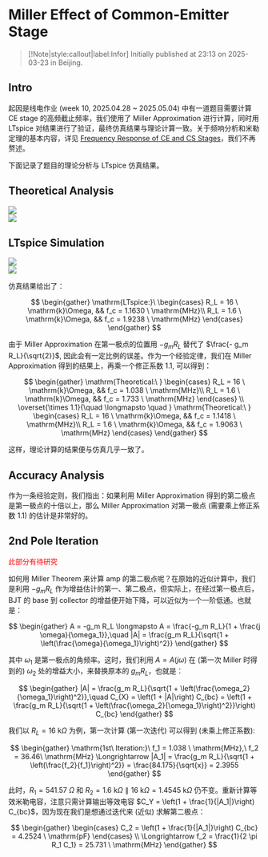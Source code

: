 # Miller Effect of Common-Emitter Stage

> [!Note|style:callout|label:Infor]
Initially published at 23:13 on 2025-03-23 in Beijing.

## Intro 

起因是线电作业 (week 10, 2025.04.28 ~ 2025.05.04) 中有一道题目需要计算 CE stage 的高频截止频率，我们使用了 Miller Approximation 进行计算，同时用 LTspice 对结果进行了验证，最终仿真结果与理论计算一致。关于频响分析和米勒定理的基本内容，详见 [Frequency Response of CE and CS Stages](<Blogs/Electronics/Frequency Response of CE and CS Stages.md>)，我们不再赘述。

下面记录了题目的理论分析与 LTspice 仿真结果。

## Theoretical Analysis

<div class="center"><img src="https://imagebank-0.oss-cn-beijing.aliyuncs.com/VS-PicGo/2025-04-29-22-16-56_Miller Effect of CE Stage.png"/></div>
<div class="center"><img src="https://imagebank-0.oss-cn-beijing.aliyuncs.com/VS-PicGo/2025-04-29-22-17-05_Miller Effect of CE Stage.png"/></div>

## LTspice Simulation

<div class="center"><img src="https://imagebank-0.oss-cn-beijing.aliyuncs.com/VS-PicGo/2025-04-29-22-27-48_Miller Effect of CE Stage.png"/></div>
<div class="center"><img src="https://imagebank-0.oss-cn-beijing.aliyuncs.com/VS-PicGo/2025-04-29-22-27-01_Miller Effect of CE Stage.png"/></div>

仿真结果给出了：

$$
\begin{gather}
\mathrm{LTspice:}\ 
\begin{cases}
R_L = 16 \ \mathrm{k}\Omega, && f_c = 1.1630 \ \mathrm{MHz}\\
R_L = 1.6 \ \mathrm{k}\Omega, && f_c = 1.9238 \ \mathrm{MHz}
\end{cases}
\end{gather}
$$

由于 Miller Approximation 在第一极点的位置用 $- g_m R_L$ 替代了 $\frac{- g_m R_L}{\sqrt{2}}$, 因此会有一定比例的误差。作为一个经验定律，我们在 Miller Approximation 得到的结果上，再乘一个修正系数 1.1, 可以得到：

$$
\begin{gather}
\mathrm{Theoretical:\ }
\begin{cases}
R_L = 16 \ \mathrm{k}\Omega, && f_c = 1.038 \ \mathrm{MHz}\\
R_L = 1.6 \ \mathrm{k}\Omega, && f_c = 1.733 \ \mathrm{MHz}
\end{cases}
\\
\overset{\times 1.1}{\quad  \longmapsto \quad }
\mathrm{Theoretical:\ }
\begin{cases}
R_L = 16 \ \mathrm{k}\Omega, && f_c = 1.1418 \ \mathrm{MHz}\\
R_L = 1.6 \ \mathrm{k}\Omega, && f_c = 1.9063 \ \mathrm{MHz}
\end{cases}
\end{gather}
$$

这样，理论计算的结果便与仿真几乎一致了。

## Accuracy Analysis

作为一条经验定则，我们指出：如果利用 Miller Approximation 得到的第二极点是第一极点的十倍以上，那么 Miller Approximation 对第一极点 (需要乘上修正系数 1.1) 的估计是非常好的。

## 2nd Pole Iteration

<span style='color:red'> 此部分有待研究 </span>

如何用 Miller Theorem 来计算 amp 的第二极点呢？在原始的近似计算中，我们是利用 $-g_m R_L$ 作为增益估计的第一、第二极点，但实际上，在经过第一极点后， BJT 的 base 到 collector 的增益便开始下降，可以近似为一个一阶低通。也就是：

$$
\begin{gather}
A = -g_m R_L \longmapsto A = \frac{-g_m R_L}{1 + \frac{j \omega}{\omega_1}},\quad |A| = \frac{g_m R_L}{\sqrt{1 + \left(\frac{\omega}{\omega_1}\right)^2}}
\end{gather}
$$

其中 $\omega_1$ 是第一极点的角频率。这时，我们利用 $A = A(j\omega)$ 在 (第一次 Miller 时得到的) $\omega_2$ 处的增益大小，来替换原本的 $g_m R_L$，也就是：

$$
\begin{gather}
|A| = \frac{g_m R_L}{\sqrt{1 + \left(\frac{\omega_2}{\omega_1}\right)^2}},\quad 
C_{X} = \left(1 + |A|\right) C_{bc} = \left(1 + \frac{g_m R_L}{\sqrt{1 + \left(\frac{\omega_2}{\omega_1}\right)^2}}\right) C_{bc}
\end{gather}
$$

我们以 $R_L = 16 \ \mathrm{k}\Omega$ 为例，第一次计算 (第一次迭代) 可以得到 (未乘上修正系数):

$$
\begin{gather}
\mathrm{1st\ Iteration:}\ 
f_1 = 1.038 \ \mathrm{MHz},\ f_2 = 36.46\ \mathrm{MHz}
\Longrightarrow 
|A_1| = \frac{g_m R_L}{\sqrt{1 + \left(\frac{f_2}{f_1}\right)^2}} = \frac{84.175}{\sqrt{x}} = 2.3955
\end{gather}
$$

此时，$R_1 = 541.57 \ \Omega$ 和 $R_2 = 1.6 \ \mathrm{k}\Omega \parallel 16 \ \mathrm{k}\Omega = 1.4545 \ \mathrm{k}\Omega$ 仍不变。重新计算等效米勒电容，注意只需计算输出等效电容 $C_Y = \left(1 + \frac{1}{|A_1|}\right) C_{bc}$，因为现在我们是想通过迭代来 (近似) 求解第二极点：

$$
\begin{gather}
\begin{cases}
C_2 = \left(1 + \frac{1}{|A_1|}\right) C_{bc} = 4.2524  \ \mathrm{pF}
\end{cases}
\\
\Longrightarrow 
f_2 =  \frac{1}{2 \pi R_1 C_1} = 25.731 \ \mathrm{MHz}
\end{gather}
$$

